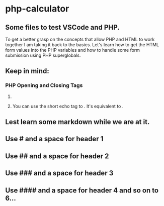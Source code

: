 # php-calculator
## Some files to test VSCode and PHP.
To get a better grasp on the concepts that allow PHP and HTML to work together I am taking it back to the basics.
Let's learn how to get the HTML form values into the PHP variables and how to handle some form submission using PHP superglobals.

## Keep in mind:
### PHP Opening and Closing Tags
1.  <?php echo 'if you want to serve PHP code in XHTML or XML documents,
                use these tags'; ?>

2.  You can use the short echo tag to <?= 'print this string' ?>.
    It's equivalent to <?php echo 'print this string' ?>.



## Lest learn some markdown while we are at it.

## Use # and a space for header 1
## Use ## and a space for header 2
## Use ### and a space for header 3
## Use #### and a space for header 4 and so on to 6...
